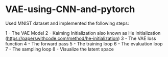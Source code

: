 # VAE-using-CNN-and-pytorch


Used MNIST dataset and implemented the following steps:


1 - The VAE Model
2 - Kaiming Initialization also known as He Initialization (https://paperswithcode.com/method/he-initialization)
3 - The VAE loss function
4 - The forward pass
5 - The training loop
6 - The evaluation loop
7 - The sampling loop
8 - Visualize the latent space
